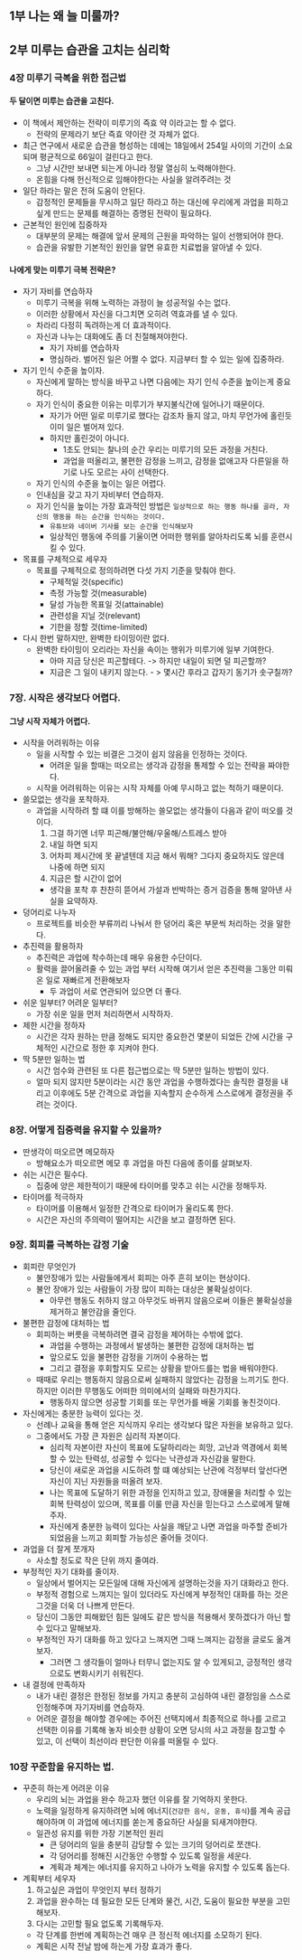 ## 1부 나는 왜 늘 미룰까?


## 2부 미루는 습관을 고치는 심리학
### 4장 미루기 극복을 위한 접근법

#### 두 달이면 미루는 습관을 고친다.
- 이 책에서 제안하는 전략이 미루기의 즉효 약 이라고는 할 수 없다.
    - 전략의 문제라기 보단 즉효 약이란 것 자체가 없다.
- 최근 연구에서 새로운 습관을 형성하는 데에는 18일에서 254일 사이의 기간이 소요되며 평균적으로 66일이 걸린다고 한다.
    - 그냥 시간만 보내면 되는게 아니라 정말 열심히 노력해야한다.
    - 온힘을 다해 헌신적으로 임해야한다는 사실을 알려주려는 것
- 일단 하라는 말은 전혀 도움이 안된다.
    - 감정적인 문제들을 무시하고 일단 하라고 하는 대신에 우리에게 과업을 피하고 싶게 만드는 문제를 해결하는 증명된 전략이 필요하다.
- 근본적인 원인에 집중하자
    - 대부분의 문제는 해결에 앞서 문제의 근원을 파악하는 일이 선행되어야 한다.
    - 습관을 유발한 기본적인 원인을 알면 유효한 치료법을 알아낼 수 있다.

#### 나에게 맞는 미루기 극복 전략은?
- 자기 자비를 연습하자
    - 미루기 극복을 위해 노력하는 과정이 늘 성공적일 수는 없다.
    - 이러한 상황에서 자신을 다그치면 오히려 역효과를 낼 수 있다.
    - 차라리 다정히 독려하는게 더 효과적이다.
    - 자신과 나누는 대화에도 좀 더 친절해져야한다.
        - 자기 자비를 연습하자
        - 명심하라. 벌어진 일은 어쩔 수 없다. 지금부터 할 수 있는 일에 집중하라.
- 자기 인식 수준을 높이자.
    - 자신에게 말하는 방식을 바꾸고 나면 다음에는 자기 인식 수준을 높이는게 중요하다.
    - 자기 인식이 중요한 이유는 미루기가 부지불식간에 일어나기 때문이다.
        - 자기가 어떤 일로 미루기로 했다는 감조차 들지 않고, 마치 무언가에 홀린듯 이미 일은 벌어져 있다.
        - 하지만 홀린것이 아니다.
            - 1초도 안되는 찰나의 순간 우리는 미루기의 모든 과정을 거친다.
            - 과업을 떠올리고, 불편한 감정을 느끼고, 감정을 없애고자 다른일을 하기로 나도 모르는 사이 선택한다.
    - 자기 인식의 수준을 높이는 일은 어렵다.
    - 인내심을 갖고 자기 자비부터 연습하자.
    - 자기 인식을 높이는 가장 효과적인 방법은 `일상적으로 하는 행동 하나를 골라, 자신의 행동을 하는 순간을 인식하는 것이다.`
        - `유튜브와 네이버 기사를 보는 순간을 인식해보자`
        - 일상적인 행동에 주의를 기울이면 어떠한 행위를 알아차리도록 뇌를 훈련시킬 수 있다.
- 목표를 구체적으로 세우자
    - 목표를 구체적으로 정의하려면 다섯 가지 기준을 맞춰야 한다.
        - 구체적일 것(specific)
        - 측정 가능할 것(measurable)
        - 달성 가능한 목표일 것(attainable)
        - 관련성을 지닐 것(relevant)
        - 기한을 정할 것(time-limited)
- 다시 한번 말하지만, 완벽한 타이밍이란 없다.
    - 완벽한 타이밍이 오리라는 자신을 속이는 행위가 미루기에 일부 기여한다.
        - 아마 지금 당신은 피곤할테다. -> 하지만 내일이 되면 덜 피곤할까?
        - 지금은 그 일이 내키지 않는다. - > 몇시간 후라고 갑자기 동기가 솟구칠까?

### 7장. 시작은 생각보다 어렵다.
#### 그냥 시작 자체가 어렵다.
- 시작을 어려워하는 이유
    - 일을 시작할 수 있는 비결은 그것이 쉽지 않음을 인정하는 것이다.
        - 어려운 일을 할때는 떠오르는 생각과 감정을 통제할 수 있는 전략을 짜야한다.
    - 시작을 어려워하는 이유는 시작 자체를 아예 무시하고 없는 척하기 때문이다.
- 쓸모없는 생각을 포착하자.
    - 과업을 시작하려 할 떄 이를 방해하는 쓸모없는 생각들이 다음과 같이 떠오를 것이다.
        1. 그걸 하기엔 너무 피곤해/불안해/우울해/스트레스 받아
        2. 내일 하면 되지
        3. 어차피 제시간에 못 끝낼텐데 지금 해서 뭐해? 그다지 중요하지도 않은데 나중에 하면 되지
        4. 지금은 할 시간이 없어
        - 생각을 포착 후 찬찬히 뜯어서 가설과 반박하는 증거 검증을 통해 알아낸 사실을 요약하자.
- 덩어리로 나누자
    - 프로젝트를 비슷한 부류끼리 나눠서 한 덩어리 혹은 부문씩 처리하는 것을 말한다.
- 추진력을 활용하자
    - 추진력은 과업에 착수하는데 매우 유용한 수단이다.
    - 활력을 끌어올려줄 수 있는 과업 부터 시작해 여기서 얻은 추진력을 그동안 미뤄온 일로 재빠르게 전환해보자
        - 두 과업이 서로 연관되어 있으면 더 좋다.
- 쉬운 일부터? 어려운 일부터?
    - 가장 쉬운 일을 먼저 처리하면서 시작하자.
- 제한 시간을 정하자
    - 시간은 각자 원하는 만큼 정해도 되지만 중요한건 몇분이 되었든 간에 시간을 구체적인 시간으로 정한 후 지켜야 한다.
- 딱 5분만 일하는 법
    - 시간 엄수와 관련된 또 다른 접근법으로는 딱 5분만 일하는 방법이 있다.
    - 얼마 되지 않지만 5분이라는 시간 동안 과업을 수행하겠다는 솔직한 결정을 내리고 이후에도 5분 간격으로 과업을 지속할지 순수하게 스스로에게 결정권을 주려는 것이다.

### 8장. 어떻게 집중력을 유지할 수 있을까?
- 딴생각이 떠오르면 메모하자
    - 방해요소가 떠오르면 메모 후 과업을 마친 다음에 종이를 살펴보자.
- 쉬는 시간은 필수다.  
    - 집중에 양은 제한적이기 때문에 타이머를 맞추고 쉬는 시간을 정해두자.
- 타이머를 적극하자
    - 타이머를 이용해서 일정한 간격으로 타이머가 울리도록 한다.
    - 시간은 자신의 주의력이 떨어지는 시간을 보고 결정하면 된다.

### 9장. 회피를 극복하는 감정 기술
- 회피란 무엇인가
    - 불안장애가 있는 사람들에게서 회피는 아주 흔히 보이는 현상이다.
    - 불안 장애가 있는 사람들이 가장 많이 피하는 대상은 불확실성이다.
        - 아무런 행동도 취하지 않고 아무것도 바뀌지 않음으로써  이들은 불확실성을 제거하고 불안감을 줄인다.
- 불편한 감정에 대처하는 법
    - 회피하는 버릇을 극복하려면 결국 감정을 제어하는 수밖에 없다.
        - 과업을 수행하는 과정에서 발생하는 불편한 감정에 대처하는 법
        - 앞으로도 있을 불편한 감정을 기꺼이 수용하는 법
        - 그리고 결정을 후회할지도 모르는 상황을 받아드를는 법을 배워야한다.
    - 때때로 우리는 행동하지 않음으로써 실패하지 않았다는 감정을 느끼기도 한다. 하지만 이러한 무행동도 어떠한 의미에서의 실패와 마찬가지다.
        - 행동하지 않으면 성공할 기회를 또는 무언가를 배울 기회를 놓친것이다.
- 자신에게는 충분한 능력이 있다는 것.
    - 선례나 교육을 통해 얻은 지식까지 우리는 생각보다 많은 자원을 보유하고 있다.
    - 그중에서도 가장 큰 자원은 심리적 자본이다.
        - 심리적 자본이란 자신이 목표에 도달하리라는 희망, 고난과 역경에서 회복할 수 있는 탄력성, 성공할 수 있다는 낙관성과 자신감을 말한다.
        - 당신이 새로운 과업을 시도하려 할 떄 예상되는 난관에 걱정부터 앞선다면 자신이 지닌 자원들을 떠올려 보자.
        - 나는 목표에 도달하기 위한 과정을 인지하고 있고, 장애물을 처리할 수 있는 회복 탄력성이 있으며, 목표를 이룰 만큼 자신을 믿는다고 스스로에게 말해주자.
        - 자신에게 충분한 능력이 있다는 사실을 깨닫고 나면 과업을 마주할 준비가 되었음을 느끼고 회피할 가능성은 줄어들 것이다.
- 과업을 더 잘게 쪼개자
    - 사소할 정도로 작은 단위 까지 줄여라.
- 부정적인 자기 대화를 줄이자.
    - 일상에서 벌어지는 모든일에 대해 자신에게 설명하는것을 자기 대화라고 한다.
    - 부정적 경험으로 느껴지는 일이 있더라도 자신에게 부정적인 대화를 하는 것은 그것을 더욱 더 나쁘게 만든다.
    - 당신이 그동안 피해왔던 힘든 일에도 같은 방식을 적용해서 못하겠다가 아닌 할수 있다고 말해보자.
    - 부정적인 자기 대화를 하고 있다고 느껴지면 그때 느껴지는 감정을 글로도 옮겨보자.
        - 그러면 그 생각들이 얼마나 터무니 없는지도 알 수 있게되고, 긍정적인 생각으로도 변화시키기 쉬워진다.
- 내 결정에 만족하자
    - 내가 내린 결정은 한정된 정보를 가지고 충분히 고심하여 내린 결정임을 스스로 인정해주며 자기자비를 연습하자.
    - 어려운 결정을 해야할 경우에는 주어진 선택지에서 최종적으로 하나를 고르고 선택한 이유를 기록해 놓자 비슷한 상황이 오면 당시의 사고 과정을 참고할 수 있고, 이 선택이 최선이라 판단한 이유를 떠올릴 수 있다.

### 10장 꾸준함을 유지하는 법.
- 꾸준히 하는게 어려운 이유
    - 우리의 뇌는 과업을 완수 하고자 했던 이유를 잘 기억하지 못한다.
    - 노력을 일정하게 유지하려면 뇌에 에너지(`건강한 음식, 운동, 휴식`)를 계속 공급해야하며 이 과업에 에너지를 쏟는게 중요하단 사실을 되새겨야한다.
    - 일관성 유지를 위한 가장 기본적인 원리
        - 큰 덩어리의 일을 충분히 감당할 수 있는 크기의 덩어리로 쪼갠다.
        - 각 덩어리를 정해진 시간동안 수행할 수 있도록 일정을 세운다.
        - 계획과 체계는 에너지를 유지하고 나아가 노력을 유지할 수 있도록 돕는다.
- 계획부터 세우자
    1. 하고싶은 과업이 무엇인지 부터 정하기
    2. 과업을 완수하는 데 필요한 모든 단계와 물건, 시간, 도움이 필요한 부분을 고민해보자.
    3. 다시는 고민할 필요 없도록 기록해두자.
    - 각 단계를 한번에 계획하는건 매우 큰 정신적 에너지를 소모하기 된다.
    - 계획은 시작 전날 밤에 하는게 가장 효과가 좋다.
